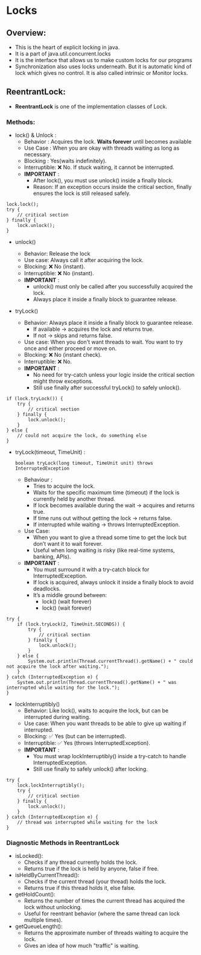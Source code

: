 # Locks

## Overview:
- This is the heart of explicit locking in java.
- It is a part of java.util.concurrent.locks
- It is the interface that allows us to make custom locks for our programs
- Synchronization also uses locks underneath. But it is automatic kind of lock which gives no control. It is also called intrinsic or Monitor locks.


## ReentrantLock:
- **ReentrantLock** is one of the implementation classes of Lock.

### Methods:
- lock() & Unlock : 
     * Behavior : Acquires the lock. **Waits forever** until becomes available
     * Use Case : When you are okay with threads waiting as long as necessary.
     * Blocking : Yes(waits indefinitely).
     * Interruptible: ❌ No. If stuck waiting, it cannot be interrupted.
     * **IMPORTANT** : 
         * After lock(), you must use unlock() inside a finally block.
         * Reason: If an exception occurs inside the critical section, finally ensures the lock is still released safely.
     

``` 
lock.lock();
try {
    // critical section
} finally {
    lock.unlock();
}
```
- unlock()
    * Behavior: Release the lock
    * Use case: Always call it after acquiring the lock.
    * Blocking: ❌ No (instant).
    * Interruptible: ❌ No (instant).
    * **IMPORTANT** : 
         * unlock() must only be called after you successfully acquired the lock.
         * Always place it inside a finally block to guarantee release.
 
- tryLock()
    * Behavior: Always place it inside a finally block to guarantee release.
        * If available → acquires the lock and returns true.
        * If not → skips and returns false.
    * Use case: When you don't want threads to wait. You want to try once and either proceed or move on.
    * Blocking: ❌ No (instant check).
    * Interruptible: ❌ No.
    * **IMPORTANT** :
         * No need for try-catch unless your logic inside the critical section might throw exceptions.
         * Still use finally after successful tryLock() to safely unlock().

```
if (lock.tryLock()) {
    try {
        // critical section
    } finally {
        lock.unlock();
    }
} else {
    // could not acquire the lock, do something else
}
```


- tryLock(timeout, TimeUnit) :
  ```
  boolean tryLock(long timeout, TimeUnit unit) throws InterruptedException
  ```
  * Behaviour : 
      * Tries to acquire the lock.
      * Waits for the specific maximum time (timeout) if the lock is currently held by another thread.
      * If lock becomes available during the wait → acquires and returns true.
      * If time runs out without getting the lock → returns false.
      * If interrupted while waiting → throws InterruptedException.
  * Use Case: 
      * When you want to give a thread some time to get the lock but don’t want it to wait forever.
      * Useful when long waiting is risky (like real-time systems, banking, APIs).
  * **IMPORTANT** : 
      * You must surround it with a try-catch block for InterruptedException.
      * If lock is acquired, always unlock it inside a finally block to avoid deadlocks.
      * It’s a middle ground between:
          * lock() (wait forever)
          * lock() (wait forever)
  
```
try {
    if (lock.tryLock(2, TimeUnit.SECONDS)) {
        try {
            // critical section
        } finally {
            lock.unlock();
        }
    } else {
        System.out.println(Thread.currentThread().getName() + " could not acquire the lock after waiting.");
    }
} catch (InterruptedException e) {
    System.out.println(Thread.currentThread().getName() + " was interrupted while waiting for the lock.");
}

```



- lockInterruptibly()
    * Behavior: Like lock(), waits to acquire the lock, but can be interrupted during waiting.
    * Use case: When you want threads to be able to give up waiting if interrupted.
    * Blocking: ✅ Yes (but can be interrupted).
    * Interruptible: ✅ Yes (throws InterruptedException).
    * **IMPORTANT** : 
        * You must wrap lockInterruptibly() inside a try-catch to handle InterruptedException.
        * Still use finally to safely unlock() after locking.
```
try {
    lock.lockInterruptibly();
    try {
        // critical section
    } finally {
        lock.unlock();
    }
} catch (InterruptedException e) {
    // thread was interrupted while waiting for the lock
}
```

### Diagnostic Methods in ReentrantLock
- isLocked():
   * Checks if any thread currently holds the lock.
   * Returns true if the lock is held by anyone, false if free.
- isHeldByCurrentThread():
   * Checks if the current thread (your thread) holds the lock.
   * Returns true if this thread holds it, else false.
- getHoldCount():
   * Returns the number of times the current thread has acquired the lock without unlocking.
   * Useful for reentrant behavior (where the same thread can lock multiple times).
- getQueueLength():
   * Returns the approximate number of threads waiting to acquire the lock.
   * Gives an idea of how much "traffic" is waiting.
        